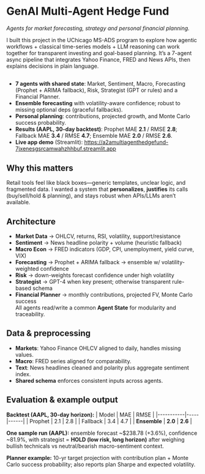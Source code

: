 # GenAI Multi-Agent Hedge Fund
_Agents for market forecasting, strategy and personal financial planning._

I built this project in the UChicago MS-ADS program to explore how agentic workflows + classical time-series models + LLM reasoning can work together for transparent investing and goal-based planning. It’s a 7-agent async pipeline that integrates Yahoo Finance, FRED and News APIs, then explains decisions in plain language.


## 
- **7 agents with shared state**: Market, Sentiment, Macro, Forecasting (Prophet + ARIMA fallback), Risk, Strategist (GPT or rules) and a Financial Planner. 
- **Ensemble forecasting** with volatility-aware confidence; robust to missing optional deps (graceful fallbacks). 
- **Personal planning**: contributions, projected growth, and Monte Carlo success probability. 
- **Results (AAPL, 30-day backtest)**: Prophet MAE **2.1** / RMSE **2.8**; Fallback MAE **3.4** / RMSE **4.7**; Ensemble MAE **2.0** / RMSE **2.6**. 
- **Live app demo** (Streamlit): https://a2amultiagenthedgefund-7jxenesgsrcamwahzhhbuf.streamlit.app


## Why this matters
Retail tools feel like black boxes—generic templates, unclear logic, and fragmented data. I wanted a system that **personalizes**, **justifies** its calls (buy/sell/hold & planning), and stays robust when APIs/LLMs aren’t available.


## Architecture
- **Market Data** -> OHLCV, returns, RSI, volatility, support/resistance  
- **Sentiment** -> News headline polarity + volume (heuristic fallback)  
- **Macro Econ** -> FRED indicators (GDP, CPI, unemployment, yield curve, VIX)  
- **Forecasting** -> Prophet + ARIMA fallback -> ensemble w/ volatility-weighted confidence  
- **Risk** -> down-weights forecast confidence under high volatility  
- **Strategist** -> GPT-4 when key present; otherwise transparent rule-based schema  
- **Financial Planner** -> monthly contributions, projected FV, Monte Carlo success  
All agents read/write a common **Agent State** for modularity and traceability.


## Data & preprocessing
- **Markets**: Yahoo Finance OHLCV aligned to daily, handles missing values.
- **Macro**: FRED series aligned for comparability.
- **Text**: News headlines cleaned and polarity plus aggregate sentiment index.
- **Shared schema** enforces consistent inputs across agents.


## Evaluation & example output
**Backtest (AAPL, 30-day horizon):** 
| Model     | MAE | RMSE |
|-----------|-----|------|
| Prophet   | 2.1 | 2.8  |
| Fallback  | 3.4 | 4.7  |
| **Ensemble** | **2.0** | **2.6** |

**One sample run (AAPL):** ensemble forecast ~$238.78 (+3.6%), confidence ~81.9%, with strategist = **HOLD (low risk, long horizon)** after weighing bullish technicals vs neutral/bearish macro-sentiment context. 

**Planner example:** 10-yr target projection with contribution plan + Monte Carlo success probability; also reports plan Sharpe and expected volatility.


